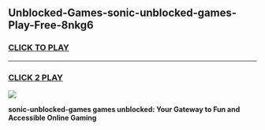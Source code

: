 
## Unblocked-Games-sonic-unblocked-games-Play-Free-8nkg6
<h3>
<a href="https://premium76.site?title=sonic-unblocked-games&ref=10A">CLICK TO PLAY</a></h3>
<hr>

<h3>
<a href="https://premium76.site?title=sonic-unblocked-games&ref=10A">CLICK 2 PLAY</a>
  
</h3>

<a href="https://premium76.site?title=sonic-unblocked-games&ref=10A"><img src="https://clearcache.store/games.png"></a>


**sonic-unblocked-games games unblocked: Your Gateway to Fun and Accessible Online Gaming**
